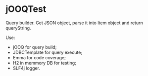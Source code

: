 jOOQTest
========
Query builder. Get JSON object, parse it into Item object and return queryString.

Use:
- jOOQ for query build;
- JDBCTemplate for query execute;
- Emma for code coverage;
- H2 in memmory DB for testing;
- SLF4j logger.
